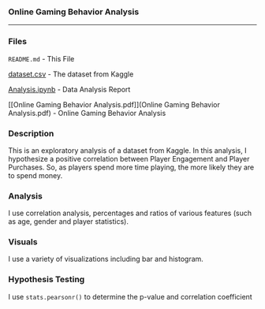 ### Online Gaming Behavior Analysis

---

### Files

`README.md` - This File

[dataset.csv](dataset.csv) - The dataset from Kaggle

[Analysis.ipynb](Analysis.ipynb) - Data Analysis Report

[[Online Gaming Behavior Analysis.pdf]](Online Gaming Behavior Analysis.pdf) - Online Gaming Behavior Analysis

### Description

This is an exploratory analysis of a dataset from Kaggle. In this analysis, I hypothesize a positive correlation between Player Engagement and Player Purchases. So, as players spend more time playing, the more likely they are to spend money.

### Analysis

I use correlation analysis, percentages and ratios of various features (such as age, gender and player statistics).

### Visuals

I use a variety of visualizations including bar and histogram.

### Hypothesis Testing
I use `stats.pearsonr()` to determine the p-value and correlation coefficient
